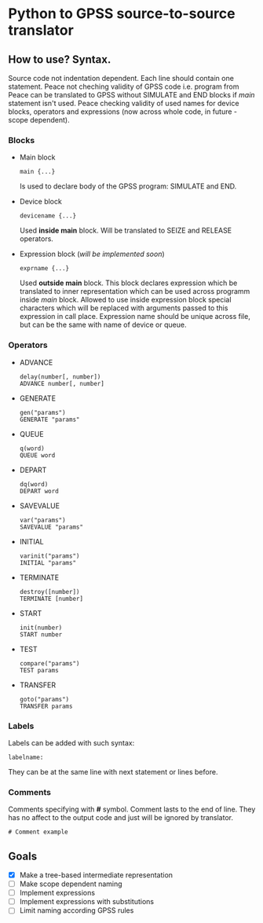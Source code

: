 # Python to GPSS source-to-source translator

## How to use? Syntax.
Source code not indentation dependent. Each line should contain one statement. Peace not cheching validity of GPSS code i.e. program from Peace can be translated to GPSS without SIMULATE and END blocks if *main* statement isn't used. Peace checking validity of used names for device blocks, operators and expressions (now across whole code, in future - scope dependent).
### Blocks
* Main block
  ```
  main {...}
  ```
  Is used to declare body of the GPSS program: SIMULATE and END.
  
* Device block
  ```
  devicename {...}
  ```
  Used **inside main** block. Will be translated to SEIZE and RELEASE operators.

* Expression block (*will be implemented soon*)
  ```
  exprname {...}
  ```
  Used **outside main** block. This block declares expression which be translated to inner representation which can be used across programm inside *main* block. Allowed to use inside expression block special characters which will be replaced with arguments passed to this expression in call place. Expression name should be unique across file, but can be the same with name of device or queue.
  
### Operators
* ADVANCE
  ```
  delay(number[, number])
  ADVANCE number[, number]
  ```
* GENERATE
  ```
  gen("params")
  GENERATE "params"
  ```
* QUEUE
  ```
  q(word)
  QUEUE word
  ```
* DEPART
  ```
  dq(word)
  DEPART word
  ```
* SAVEVALUE
  ```
  var("params")
  SAVEVALUE "params"
  ```
* INITIAL
  ```
  varinit("params")
  INITIAL "params"
  ```
* TERMINATE
  ```
  destroy([number])
  TERMINATE [number]
  ```
* START
  ```
  init(number)
  START number
  ```
* TEST
  ```
  compare("params")
  TEST params
  ```
* TRANSFER
  ```
  goto("params")
  TRANSFER params
  ```

### Labels
Labels can be added with such syntax:
```
labelname:
```
They can be at the same line with next statement or lines before.

### Comments
Comments specifying with **#** symbol. Comment lasts to the end of line. They has no affect to the output code and just will be ignored by translator.
```
# Comment example
```

## Goals
- [x] Make a tree-based intermediate representation
- [ ] Make scope dependent naming
- [ ] Implement expressions
- [ ] Implement expressions with substitutions
- [ ] Limit naming according GPSS rules
